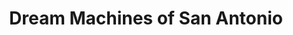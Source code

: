 ---
title: "Dream Machines of San Antonio"
url: /san-antonio/dream-machines-of-san-antonio/
shop: Motorrad
---